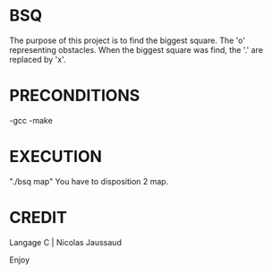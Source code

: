 # BSQ
The purpose of this project is to find the biggest square.
The 'o' representing obstacles.
When the biggest square was find, the '.' are replaced by 'x'.

# PRECONDITIONS
-gcc
-make

# EXECUTION
"./bsq map"
You have to disposition 2 map.

# CREDIT
Langage C | Nicolas Jaussaud

Enjoy
